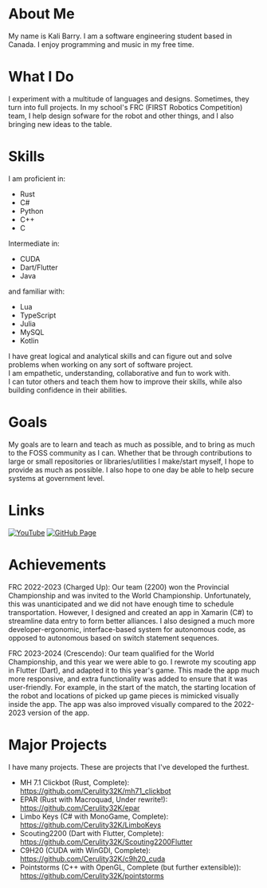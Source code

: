 # About Me
My name is Kali Barry. I am a software engineering student based in Canada. I enjoy programming and music in my free time.

# What I Do
I experiment with a multitude of languages and designs. Sometimes, they turn into full projects. In my school's FRC (FIRST Robotics Competition) team, I help design sofware for the robot and other things, and I also bringing new ideas to the table.

# Skills
I am proficient in:
- Rust
- C#
- Python
- C++
- C

Intermediate in:
- CUDA
- Dart/Flutter
- Java

and familiar with:
- Lua
- TypeScript
- Julia
- MySQL
- Kotlin

I have great logical and analytical skills and can figure out and solve problems when working on any sort of software project.\
I am empathetic, understanding, collaborative and fun to work with.\
I can tutor others and teach them how to improve their skills, while also building confidence in their abilities.

# Goals
My goals are to learn and teach as much as possible, and to bring as much to the FOSS community as I can. Whether that be through contributions to large or small repositories or libraries/utilities I make/start myself, I hope to provide as much as possible. I also hope to one day be able to help secure systems at government level.

# Links
[![YouTube](https://img.shields.io/badge/YouTube-Cerulity-dd2222?labelColor=222222&logo=youtube)](https://www.youtube.com/@cerulity32k)
[![GitHub Page](https://img.shields.io/badge/GitHub%20Page-Ethan%20Barry-663366?labelColor=222222&logo=github)](https://cerulity32k.github.io)

# Achievements
FRC 2022-2023 (Charged Up): Our team (2200) won the Provincial Championship and was invited to the World Championship. Unfortunately, this was unanticipated and we did not have enough time to schedule transportation. However, I designed and created an app in Xamarin (C#) to streamline data entry to form better alliances. I also designed a much more developer-ergonomic, interface-based system for autonomous code, as opposed to autonomous based on switch statement sequences.

FRC 2023-2024 (Crescendo): Our team qualified for the World Championship, and this year we were able to go. I rewrote my scouting app in Flutter (Dart), and adapted it to this year's game. This made the app much more responsive, and extra functionality was added to ensure that it was user-friendly. For example, in the start of the match, the starting location of the robot and locations of picked up game pieces is mimicked visually inside the app. The app was also improved visually compared to the 2022-2023 version of the app.

# Major Projects
I have many projects. These are projects that I've developed the furthest.

- MH 7.1 Clickbot (Rust, Complete): https://github.com/Cerulity32K/mh71_clickbot
- EPAR (Rust with Macroquad, Under rewrite!): https://github.com/Cerulity32K/epar
- Limbo Keys (C# with MonoGame, Complete): https://github.com/Cerulity32K/LimboKeys
- Scouting2200 (Dart with Flutter, Complete): https://github.com/Cerulity32K/Scouting2200Flutter
- C9H20 (CUDA with WinGDI, Complete): https://github.com/Cerulity32K/c9h20_cuda
- Pointstorms (C++ with OpenGL, Complete (but further extensible)): https://github.com/Cerulity32K/pointstorms
